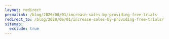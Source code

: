```yaml
---
layout: redirect
permalink: /blog/2020/06/01/increase-sales-by-providing-free-trials
redirect_to: /blog/2020/06/01/increase-sales-by-providing-free-trials/
sitemap:
  exclude: true
---
```

